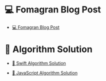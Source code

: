 # 💻 Fomagran Blog Post

- [💻 Fomagran Blog Post](https://gist.github.com/fomagran/a0f8caee5d80bda72f9e576aadec0251)  

# 📝 Algorithm Solution

 - [🍎 Swift Algorithm Solution](https://gist.github.com/fomagran/e324f6bfe3f7d4da9be8e508fa30d708)     

- [🍋 JavaScript Algorithm Solution](https://gist.github.com/fomagran/37446f65031387a59e8b070f0faac5da)
   
    
     
         
    
   
       
     
 
  
  
  
 
    
 
  
